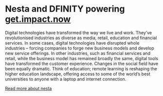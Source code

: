 # Nesta and DFINITY powering [get.impact.now](getimpactnow.orgj)

Digital technologies have transformed the way we live and work. They’ve
revolutionised industries as diverse as media, retail, education and financial
services. In some cases, digital technologies have disrupted whole industries –
forcing companies to forge new business models and develop new service
offerings. In other industries, such as financial services and retail, while the
business model has remained broadly the same, digital tools have transformed the
customer experience. Changes in the social field have been equally dramatic.
Think of education; remote learning is reshaping the higher education landscape,
offering access to some of the world’s best universities to anyone with a laptop
and internet connection.

[Read more about nesta](https://media.nesta.org.uk/documents/digital_democracy.pdf)
